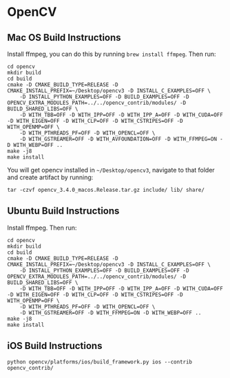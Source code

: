 # OpenCV

## Mac OS Build Instructions

Install ffmpeg, you can do this by running `brew install ffmpeg`. Then run:

```
cd opencv
mkdir build
cd build
cmake -D CMAKE_BUILD_TYPE=RELEASE -D CMAKE_INSTALL_PREFIX=~/Desktop/opencv3 -D INSTALL_C_EXAMPLES=OFF \
    -D INSTALL_PYTHON_EXAMPLES=OFF -D BUILD_EXAMPLES=OFF -D OPENCV_EXTRA_MODULES_PATH=../../opencv_contrib/modules/ -D BUILD_SHARED_LIBS=OFF \
    -D WITH_TBB=OFF -D WITH_IPP=OFF -D WITH_IPP_A=OFF -D WITH_CUDA=OFF -D WITH_EIGEN=OFF -D WITH_CLP=OFF -D WITH_CSTRIPES=OFF -D WITH_OPENMP=OFF \
    -D WITH_PTHREADS_PF=OFF -D WITH_OPENCL=OFF \
    -D WITH_GSTREAMER=OFF -D WITH_AVFOUNDATION=OFF -D WITH_FFMPEG=ON -D WITH_WEBP=OFF ..
make -j8
make install
```

You will get opencv installed in `~/Desktop/opencv3`, navigate to that folder and create artifact by running:

```
tar -czvf opencv_3.4.0_macos.Release.tar.gz include/ lib/ share/
```

## Ubuntu Build Instructions

Install ffmpeg. Then run:

```
cd opencv
mkdir build
cd build
cmake -D CMAKE_BUILD_TYPE=RELEASE -D CMAKE_INSTALL_PREFIX=~/Desktop/opencv3 -D INSTALL_C_EXAMPLES=OFF \
    -D INSTALL_PYTHON_EXAMPLES=OFF -D BUILD_EXAMPLES=OFF -D OPENCV_EXTRA_MODULES_PATH=../../opencv_contrib/modules/ -D BUILD_SHARED_LIBS=OFF \
    -D WITH_TBB=OFF -D WITH_IPP=OFF -D WITH_IPP_A=OFF -D WITH_CUDA=OFF -D WITH_EIGEN=OFF -D WITH_CLP=OFF -D WITH_CSTRIPES=OFF -D WITH_OPENMP=OFF \
    -D WITH_PTHREADS_PF=OFF -D WITH_OPENCL=OFF \
    -D WITH_GSTREAMER=OFF -D WITH_FFMPEG=ON -D WITH_WEBP=OFF ..
make -j8
make install
```

## iOS Build Instructions

```
python opencv/platforms/ios/build_framework.py ios --contrib opencv_contrib/
```
